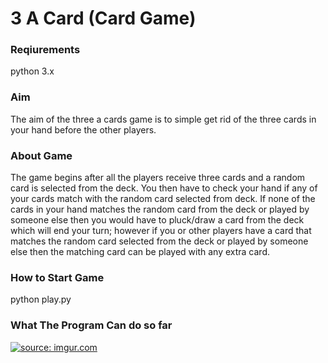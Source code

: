 # 3 A Card (Card Game)

### Reqiurements
python 3.x

### Aim
The aim of the three a cards game is to simple get rid of the three cards in your hand before the other players.     

### About Game
The game begins after all the players receive three cards and a random card is selected from the deck. You then have to check your hand if any of your cards match with the random card selected from deck. 
If none of the cards in your hand matches the random card from the deck or played by someone else then you would have to pluck/draw a card from the deck which will end your turn; however if you or other players have a card that matches the random card selected from the deck or played by someone else then the matching card can be played with any extra card.

### How to Start Game
python play.py

### What The Program Can do so far
<a href="http://imgur.com/SMfKjV9"><img src="http://i.imgur.com/SMfKjV9.gif" title="source: imgur.com" /></a>
